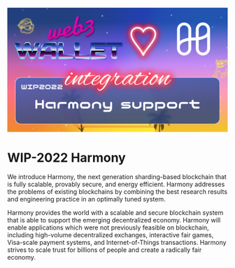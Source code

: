 [_metadata_:at_account]:- "@harmonyprotocol"
![image](../v3/images/2022.png)

# WIP-2022 Harmony

We introduce Harmony, the next generation sharding-based blockchain that is fully scalable,
provably secure, and energy efficient. Harmony addresses the problems of existing blockchains by
combining the best research results and engineering practice in an optimally tuned system.

Harmony provides the world with a
scalable and secure blockchain system that is able to support the emerging decentralized
economy. Harmony will enable applications which were not previously feasible on blockchain,
including high-volume decentralized exchanges, interactive fair games, Visa-scale payment
systems, and Internet-of-Things transactions. Harmony strives to scale trust for billions of people
and create a radically fair economy.
